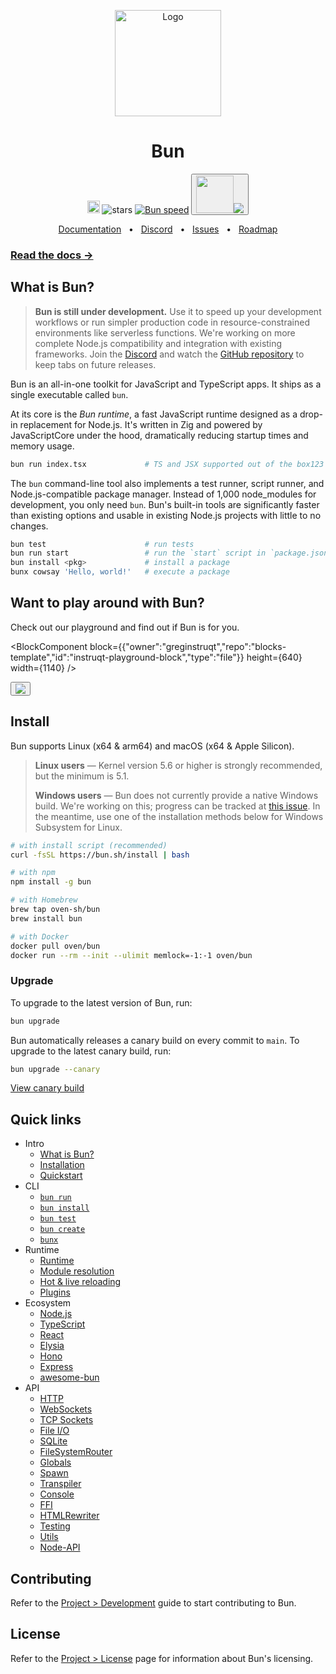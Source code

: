 <p align="center">
  <a href="https://bun.sh"><img src="https://user-images.githubusercontent.com/709451/182802334-d9c42afe-f35d-4a7b-86ea-9985f73f20c3.png" alt="Logo" height=170></a>
</p>
<h1 align="center">Bun</h1>

<p align="center">
<a href="https://bun.sh/discord" target="_blank"><img height=20 src="https://img.shields.io/discord/876711213126520882" /></a>
<img src="https://img.shields.io/github/stars/oven-sh/bun" alt="stars">
<a href="https://twitter.com/jarredsumner/status/1542824445810642946"><img src="https://img.shields.io/static/v1?label=speed&message=fast&color=success" alt="Bun speed" /></a>
<a href="https://play.instruqt.com/gregorio-test/invite/uilgiorlcdqh"><button><img src="https://i.ibb.co/qm4v2J6/intru.png" width="60"><img src="https://img.shields.io/badge/play-blue"></button></a>
</p>

<div align="center">
  <a href="https://bun.sh/docs">Documentation</a>
  <span>&nbsp;&nbsp;•&nbsp;&nbsp;</span>
  <a href="https://discord.com/invite/CXdq2DP29u">Discord</a>
  <span>&nbsp;&nbsp;•&nbsp;&nbsp;</span>
  <a href="https://github.com/oven-sh/bun/issues/new">Issues</a>
  <span>&nbsp;&nbsp;•&nbsp;&nbsp;</span>
  <a href="https://github.com/oven-sh/bun/issues/159">Roadmap</a>
  <br />
</div>

### [Read the docs →](https://bun.sh/docs)  

## What is Bun?

> **​​Bun is still under development.** Use it to speed up your development workflows or run simpler production code in resource-constrained environments like serverless functions. We're working on more complete Node.js compatibility and integration with existing frameworks. Join the [Discord](https://bun.sh/discord) and watch the [GitHub repository](https://github.com/oven-sh/bun) to keep tabs on future releases.

Bun is an all-in-one toolkit for JavaScript and TypeScript apps. It ships as a single executable called `bun​`.

At its core is the _Bun runtime_, a fast JavaScript runtime designed as a drop-in replacement for Node.js. It's written in Zig and powered by JavaScriptCore under the hood, dramatically reducing startup times and memory usage.

```bash
bun run index.tsx             # TS and JSX supported out of the box123
```

​​The `bun​` command-line tool also implements a test runner, script runner, and Node.js-compatible package manager. Instead of 1,000 node_modules for development, you only need `bun`. Bun's built-in tools are significantly faster than existing options and usable in existing Node.js projects with little to no changes.

```bash
bun test                      # run tests
bun run start                 # run the `start` script in `package.json`
bun install <pkg>​             # install a package
bunx cowsay 'Hello, world!'   # execute a package
```
## Want to play around with Bun?

Check out our playground and find out if Bun is for you.

<BlockComponent 
    block={{"owner":"greginstruqt","repo":"blocks-template","id":"instruqt-playground-block","type":"file"}} 
    height={640} 
    width={1140} />
<div>
<a href="https://play.instruqt.com/gregorio-test/invite/uilgiorlcdqh">
  <button><img src="https://i.ibb.co/qm4v2J6/intru.png"></button>
</a>
</div>

## Install

Bun supports Linux (x64 & arm64) and macOS (x64 & Apple Silicon).

> **Linux users** — Kernel version 5.6 or higher is strongly recommended, but the minimum is 5.1.
>
> **Windows users** — Bun does not currently provide a native Windows build. We're working on this; progress can be tracked at [this issue](https://github.com/oven-sh/bun/issues/43). In the meantime, use one of the installation methods below for Windows Subsystem for Linux.

```sh
# with install script (recommended)
curl -fsSL https://bun.sh/install | bash

# with npm
npm install -g bun

# with Homebrew
brew tap oven-sh/bun
brew install bun

# with Docker
docker pull oven/bun
docker run --rm --init --ulimit memlock=-1:-1 oven/bun
```

### Upgrade

To upgrade to the latest version of Bun, run:

```sh
bun upgrade
```

Bun automatically releases a canary build on every commit to `main`. To upgrade to the latest canary build, run:

```sh
bun upgrade --canary
```

[View canary build](https://github.com/oven-sh/bun/releases/tag/canary)

## Quick links

- Intro
  - [What is Bun?](https://bun.sh/docs/index)
  - [Installation](https://bun.sh/docs/installation)
  - [Quickstart](https://bun.sh/docs/quickstart)
- CLI
  - [`bun run`](https://bun.sh/docs/cli/run)
  - [`bun install`](https://bun.sh/docs/cli/install)
  - [`bun test`](https://bun.sh/docs/cli/test)
  - [`bun create`](https://bun.sh/docs/cli/create)
  - [`bunx`](https://bun.sh/docs/cli/bunx)
- Runtime
  - [Runtime](https://bun.sh/docs/runtime/index)
  - [Module resolution](https://bun.sh/docs/runtime/modules)
  - [Hot &amp; live reloading](https://bun.sh/docs/runtime/hot)
  - [Plugins](https://bun.sh/docs/bundler/plugins)
- Ecosystem
  - [Node.js](https://bun.sh/docs/ecosystem/nodejs)
  - [TypeScript](https://bun.sh/docs/ecosystem/typescript)
  - [React](https://bun.sh/docs/ecosystem/react)
  - [Elysia](https://bun.sh/docs/ecosystem/elysia)
  - [Hono](https://bun.sh/docs/ecosystem/hono)
  - [Express](https://bun.sh/docs/ecosystem/express)
  - [awesome-bun](https://github.com/apvarun/awesome-bun)
- API
  - [HTTP](https://bun.sh/docs/api/http)
  - [WebSockets](https://bun.sh/docs/api/websockets)
  - [TCP Sockets](https://bun.sh/docs/api/tcp)
  - [File I/O](https://bun.sh/docs/api/file-io)
  - [SQLite](https://bun.sh/docs/api/sqlite)
  - [FileSystemRouter](https://bun.sh/docs/api/file-system-router)
  - [Globals](https://bun.sh/docs/api/globals)
  - [Spawn](https://bun.sh/docs/api/spawn)
  - [Transpiler](https://bun.sh/docs/api/transpiler)
  - [Console](https://bun.sh/docs/api/console)
  - [FFI](https://bun.sh/docs/api/ffi)
  - [HTMLRewriter](https://bun.sh/docs/api/html-rewriter)
  - [Testing](https://bun.sh/docs/api/test)
  - [Utils](https://bun.sh/docs/api/utils)
  - [Node-API](https://bun.sh/docs/api/node-api)

## Contributing

Refer to the [Project > Development](https://bun.sh/docs/project/development) guide to start contributing to Bun.

## License

Refer to the [Project > License](https://bun.sh/docs/project/licensing) page for information about Bun's licensing.

